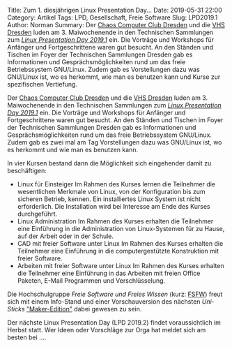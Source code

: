 Title: Zum 1. diesjährigen Linux Presentation Day...
Date: 2019-05-31 22:00
Category: Artikel
Tags: LPD, Gesellschaft, Freie Software
Slug: LPD2019.1
Author: Norman
Summary: Der [Chaos Computer Club Dresden](https://www.c3d2.de/) und die [VHS Dresden](https://www.vhs-dresden.de/) luden am 3. Maiwochenende in den Technischen Sammlungen zum *[Linux Presentation Day 2019.1](https://c3d2.de/news/event-20190518-lpd19-1.html)* ein. Die Vorträge und Workshops für Anfänger und Fortgeschrittene waren gut besucht. An den Ständen und Tischen im Foyer der Technischen Sammlungen Dresden gab es Informationen und Gesprächsmöglichkeiten rund um das freie Betriebssystem GNU/Linux. Zudem gab es Vorstellungen dazu was GNU/Linux ist, wo es herkommt, wie man es benutzen kann und Kurse zur spezifischen Vertiefung.



Der [Chaos Computer Club Dresden](https://www.c3d2.de/) und die [VHS Dresden](https://www.vhs-dresden.de/) luden am 3. Maiwochenende in den Technischen Sammlungen zum *[Linux Presentation Day 2019.1](https://c3d2.de/news/event-20190518-lpd19-1.html)* ein. Die Vorträge und Workshops für Anfänger und Fortgeschrittene waren gut besucht.
An den Ständen und Tischen im Foyer der Technischen Sammlungen Dresden gab es Informationen und Gesprächsmöglichkeiten rund um das freie Betriebssystem GNU/Linux. Zudem gab es zwei mal am Tag Vorstellungen dazu was GNU/Linux ist, wo es herkommt und wie man es benutzen kann.

In vier Kursen bestand dann die Möglichkeit sich eingehender damit zu beschäftigen:
- Linux für Einsteiger
   Im Rahmen des Kurses lernen die Teilnehmer die wesentlichen Merkmale von Linux, von der Konfiguration bis zum sicheren Betrieb, kennen. Ein installiertes Linux System ist nicht erforderlich. Die Installation wird bei Interesse am Ende des Kurses durchgeführt.
- Linux Administration
   Im Rahmen des Kurses erhalten die Teilnehmer eine Einführung in die Administration von Linux-Systemen für zu Hause, auf der Arbeit oder in der Schule.
- CAD mit freier Software unter Linux
   Im Rahmen des Kurses erhalten die Teilnehmer eine Einführung in die computergestützte Konstruktion mit freier Software.
- Arbeiten mit freier Software unter Linux
   Im Rahmen des Kurses erhalten die Teilnehmer eine Einführung in das Arbeiten mit freien Office Paketen, E-Mail Programmen und Verschlüsselung.

Die Hochschulgruppe *Freie Software und Freies Wissen* (kurz: [FSFW](https://www.fsfw-dresden.de)) freut sich mit einem Info-Stand und einer Vorschauversion des nächsten *Uni-Sticks* ["Maker-Edition"](https://github.com/fsfw-dresden/usb-live-linux/) dabei gewesen zu sein.

Der nächste Linux Presentation Day (LPD 2019.2) findet voraussichtlich im Herbst statt. Wer Ideen oder Vorschläge zur Orga hat meldet sich am besten bei ....
